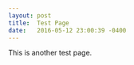 ```yaml
---
layout: post
title:  Test Page
date:   2016-05-12 23:00:39 -0400
---
```


This is another test page.